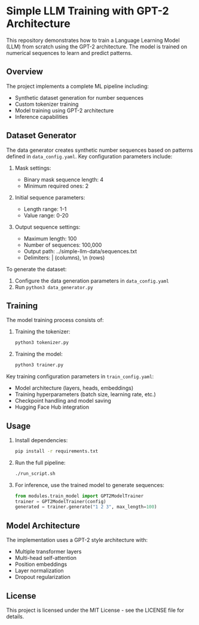 # Simple LLM Training with GPT-2 Architecture

This repository demonstrates how to train a Language Learning Model (LLM) from scratch using the GPT-2 architecture. The model is trained on numerical sequences to learn and predict patterns.

## Overview
The project implements a complete ML pipeline including:
- Synthetic dataset generation for number sequences
- Custom tokenizer training 
- Model training using GPT-2 architecture
- Inference capabilities

## Dataset Generator
The data generator creates synthetic number sequences based on patterns defined in `data_config.yaml`. Key configuration parameters include:

1. Mask settings:
   - Binary mask sequence length: 4
   - Minimum required ones: 2

2. Initial sequence parameters:
   - Length range: 1-1
   - Value range: 0-20

3. Output sequence settings:
   - Maximum length: 100
   - Number of sequences: 100,000
   - Output path: ../simple-llm-data/sequences.txt
   - Delimiters: | (columns), \n (rows)

To generate the dataset:
1. Configure the data generation parameters in `data_config.yaml`
2. Run `python3 data_generator.py`

## Training
The model training process consists of:

1. Training the tokenizer:
   ```bash
   python3 tokenizer.py
   ```

2. Training the model:
   ```bash
   python3 trainer.py
   ```

Key training configuration parameters in `train_config.yaml`:
- Model architecture (layers, heads, embeddings)
- Training hyperparameters (batch size, learning rate, etc.)
- Checkpoint handling and model saving
- Hugging Face Hub integration

## Usage
1. Install dependencies:
   ```bash
   pip install -r requirements.txt
   ```

2. Run the full pipeline:
   ```bash
   ./run_script.sh
   ```

3. For inference, use the trained model to generate sequences:
   ```python
   from modules.train_model import GPT2ModelTrainer
   trainer = GPT2ModelTrainer(config)
   generated = trainer.generate("1 2 3", max_length=100)
   ```

## Model Architecture
The implementation uses a GPT-2 style architecture with:
- Multiple transformer layers
- Multi-head self-attention
- Position embeddings
- Layer normalization
- Dropout regularization

## License
This project is licensed under the MIT License - see the LICENSE file for details.